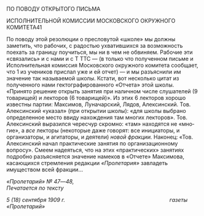 ПО ПОВОДУ ОТКРЫТОГО ПИСЬМА

ИСПОЛНИТЕЛЬНОЙ КОМИССИИ МОСКОВСКОГО ОКРУЖНОГО КОМИТЕТА41

По поводу этой резолюции о пресловутой «школе» мы должны заметить, что рабо­чих, с радостью ухватившихся за возможность поехать за границу поучиться, мы ни в чем не обвиняем. Рабочие эти «связались» и с нами и с Τ TTC — (в только что полученном письме и Исполнительная комиссия Московского окружного комитета сообщает, что 1 из учеников прислал уже и ей отчет) — и мы разъяснили им значение так называемой школы. Кстати, вот несколько цитат из полученного нами гектографированного «Отче­та» этой школы. «Принято решение открыть занятия при наличном числе слушателей (9 товарищей) и лекторов (6 товарищей)». Из этих 6 лекторов хорошо известны партии: Максимов, Луначарский, Лядов, Алексинский. Тов. Алексинский «указал» (при откры­тии школы): «для школы выбрано определенное место ввиду нахождения там многих лекторов». Тов. Алексинский выразился чересчур скромно: «там» находятся не «мно­гие», а _все_ лекторы (некоторые даже говорят: все инициаторы, и организаторы, и агита­торы, и деятели) _новой фракции._ Наконец: «Тов. Алексинский начал практические за­нятия по организационному вопросу». Смеем надеяться, что на этих «практических» занятиях подробно разъясняется значение намеков в «Отчете» Максимова, касающихся стремления редакции _«Пролетария»_ завладеть имуществом всей фракции...

_«Пролетарий» № 47_—_48,                                                                  Печатается по тексту_

_5 (18) сентября 1909 г.                                                                     газеты «Пролетарий»_